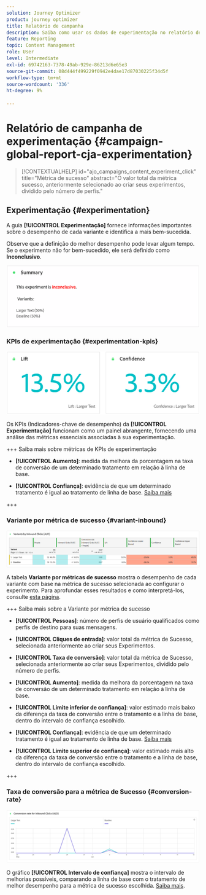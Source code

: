 ```yaml
---
solution: Journey Optimizer
product: journey optimizer
title: Relatório de campanha
description: Saiba como usar os dados de experimentação no relatório de campanha
feature: Reporting
topic: Content Management
role: User
level: Intermediate
exl-id: 69742163-7378-49ab-929e-86213d6e65e3
source-git-commit: 08d444f499229f0942e4dae17d87030225f34d5f
workflow-type: tm+mt
source-wordcount: '336'
ht-degree: 9%

---
```



# Relatório de campanha de experimentação {#campaign-global-report-cja-experimentation}

>[!CONTEXTUALHELP]
>id="ajo_campaigns_content_experiment_click"
>title="Métrica de sucesso"
>abstract="O valor total da métrica sucesso, anteriormente selecionado ao criar seus experimentos, dividido pelo número de perfis."

## Experimentação {#experimentation}

A guia **[!UICONTROL Experimentação]** fornece informações importantes sobre o desempenho de cada variante e identifica a mais bem-sucedida.

Observe que a definição do melhor desempenho pode levar algum tempo. Se o experimento não for bem-sucedido, ele será definido como **Inconclusivo**.

![](assets/cja-experimentation-1.png)

### KPIs de experimentação {#experimentation-kpis}

![](assets/cja-experimentation-kpis.png)

Os KPIs (Indicadores-chave de desempenho) da **[!UICONTROL Experimentação]** funcionam como um painel abrangente, fornecendo uma análise das métricas essenciais associadas à sua experimentação.

+++ Saiba mais sobre métricas de KPIs de experimentação

* **[!UICONTROL Aumento]**: medida da melhora da porcentagem na taxa de conversão de um determinado tratamento em relação à linha de base.

* **[!UICONTROL Confiança]**: evidência de que um determinado tratamento é igual ao tratamento de linha de base. [Saiba mais](../content-management/experiment-calculations.md#understand-confidence)

+++

### Variante por métrica de sucesso {#variant-inbound}

![](assets/cja-experimentation-variants.png)

A tabela **Variante por métricas de sucesso** mostra o desempenho de cada variante com base na métrica de sucesso selecionada ao configurar o experimento.
Para aprofundar esses resultados e como interpretá-los, consulte [esta página](../content-management/get-started-experiment.md#interpret-results).

+++ Saiba mais sobre a Variante por métrica de sucesso

* **[!UICONTROL Pessoas]**: número de perfis de usuário qualificados como perfis de destino para suas mensagens.

* **[!UICONTROL Cliques de entrada]**: valor total da métrica de Sucesso, selecionada anteriormente ao criar seus Experimentos.

* **[!UICONTROL Taxa de conversão]**: valor total da métrica de Sucesso, selecionada anteriormente ao criar seus Experimentos, dividido pelo número de perfis.

* **[!UICONTROL Aumento]**: medida da melhora da porcentagem na taxa de conversão de um determinado tratamento em relação à linha de base.

* **[!UICONTROL Limite inferior de confiança]**: valor estimado mais baixo da diferença da taxa de conversão entre o tratamento e a linha de base, dentro do intervalo de confiança escolhido.

* **[!UICONTROL Confiança]**: evidência de que um determinado tratamento é igual ao tratamento de linha de base. [Saiba mais](../content-management/experiment-calculations.md#understand-confidence)

* **[!UICONTROL Limite superior de confiança]**: valor estimado mais alto da diferença da taxa de conversão entre o tratamento e a linha de base, dentro do intervalo de confiança escolhido.

+++

### Taxa de conversão para a métrica de Sucesso {#conversion-rate}

![](assets/cja-experimentation-conversion.png)


O gráfico **[!UICONTROL Intervalo de confiança]** mostra o intervalo de melhorias possíveis, comparando a linha de base com o tratamento de melhor desempenho para a métrica de sucesso escolhida. [Saiba mais](../content-management/experiment-calculations.md#confidence-intervals).